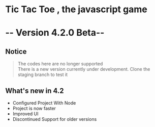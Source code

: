 # Tic Tac Toe , the javascript game
# -- Version 4.2.0 Beta--

## Notice
> The codes here are no longer supported <br>
> There is a new version currently under development. Clone the staging branch to test it

## What's new in 4.2
- Configured Project With Node
- Project is now faster
- Improved UI
- Discontinued Support for older versions
